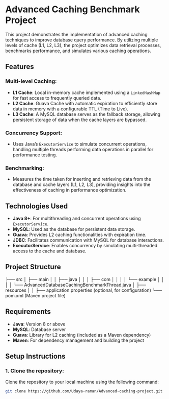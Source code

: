 # Advanced Caching Benchmark Project

This project demonstrates the implementation of advanced caching techniques to improve database query performance. By utilizing multiple levels of cache (L1, L2, L3), the project optimizes data retrieval processes, benchmarks performance, and simulates various caching operations.

## Features

### Multi-level Caching:
- **L1 Cache**: Local in-memory cache implemented using a `LinkedHashMap` for fast access to frequently queried data.
- **L2 Cache**: Guava Cache with automatic expiration to efficiently store data in memory with a configurable TTL (Time to Live).
- **L3 Cache**: A MySQL database serves as the fallback storage, allowing persistent storage of data when the cache layers are bypassed.

### Concurrency Support:
- Uses Java’s `ExecutorService` to simulate concurrent operations, handling multiple threads performing data operations in parallel for performance testing.

### Benchmarking:
- Measures the time taken for inserting and retrieving data from the database and cache layers (L1, L2, L3), providing insights into the effectiveness of caching in performance optimization.

## Technologies Used

- **Java 8+**: For multithreading and concurrent operations using `ExecutorService`.
- **MySQL**: Used as the database for persistent data storage.
- **Guava**: Provides L2 caching functionalities with expiration time.
- **JDBC**: Facilitates communication with MySQL for database interactions.
- **ExecutorService**: Enables concurrency by simulating multi-threaded access to the cache and database.

## Project Structure

├── src │ ├── main │ │ ├── java │ │ │ ├── com │ │ │ │ └── example │ │ │ │ └── AdvancedDatabaseCachingBenchmarkThread.java │ ├── resources │ │ ├── application.properties (optional, for configuration) └── pom.xml (Maven project file)


## Requirements

- **Java**: Version 8 or above
- **MySQL**: Database server
- **Guava**: Library for L2 caching (included as a Maven dependency)
- **Maven**: For dependency management and building the project

## Setup Instructions

### 1. Clone the repository:
Clone the repository to your local machine using the following command:

```bash
git clone https://github.com/Udaya-raman/Advanced-caching-project.git
